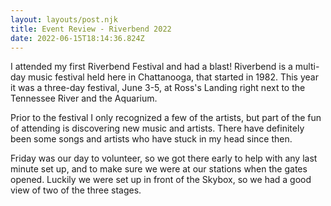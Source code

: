 ```yaml
---
layout: layouts/post.njk
title: Event Review - Riverbend 2022
date: 2022-06-15T18:14:36.824Z
---
```

I attended my first Riverbend Festival and had a blast! Riverbend is a multi-day music festival held here in Chattanooga, that started in 1982. This year it was a three-day festival, June 3-5, at Ross's Landing right next to the Tennessee River and the Aquarium.

Prior to the festival I only recognized a few of the artists, but part of the fun of attending is discovering new music and artists. There have definitely been some songs and artists who have stuck in my head since then. 

Friday was our day to volunteer, so we got there early to help with any last minute set up, and to make sure we were at our stations when the gates opened. Luckily we were set up in front of the Skybox, so we had a good view of two of the three stages.